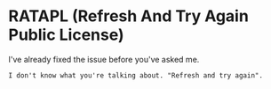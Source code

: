 # RATAPL (Refresh And Try Again Public License)

I've already fixed the issue before you've asked me. 

```
I don't know what you're talking about. "Refresh and try again". 
```
